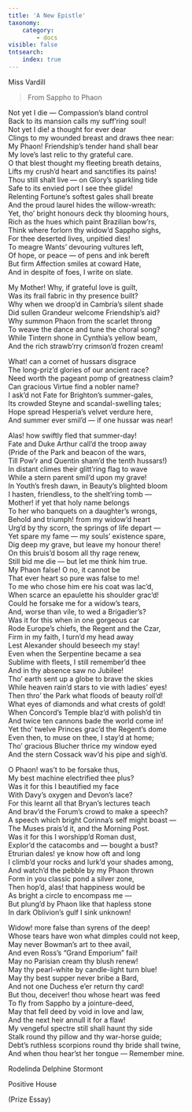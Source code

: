 ```yaml
---
title: 'A New Epistle'
taxonomy:
    category:
        - docs
visible: false
tntsearch:
    index: true
---
```


<div class="author">Miss Vardill</div>

> From Sappho to Phaon

Not yet I die — Compassion’s bland control  
Back to its mansion calls my suff’ring soul!  
Not yet I die! a thought for ever dear  
Clings to my wounded breast and draws thee near:  
My Phaon! Friendship’s tender hand shall bear  
My love’s last relic to thy grateful care.  
O that blest thought my fleeting breath detains,  
Lifts my crush’d heart and sanctifies its pains!  
Thou still shalt live — on Glory’s sparkling tide  
Safe to its envied port I see thee glide!  
Relenting Fortune’s softest gales shall breate  
And the proud laurel hides the willow-wreath:  
Yet, tho’ bright honours deck thy blooming hours,  
Rich as the hues which paint Brazilian bow’rs,  
Think where forlorn thy widow’d Sappho sighs,  
For thee deserted lives, unpitied dies!  
To meagre Wants’ devouring vultures left,  
Of hope, or peace — of pens and ink bereft  
But firm Affection smiles at coward Hate,  
And in despite of foes, I write on slate.  

My Mother! Why, if grateful love is guilt,  
Was its frail fabric in thy presence built?  
Why when we droop’d in Cambria’s silent shade  
Did sullen Grandeur welcome Friendship’s aid?  
Why summon Phaon from the scarlet throng  
To weave the dance and tune the choral song?  
While Tintern shone in Cynthia’s yellow beam,  
And the rich strawb’rry crimson’d frozen cream!  

What! can a cornet of hussars disgrace  
The long-priz’d glories of our ancient race?  
Need worth the pageant pomp of greatness claim?  
Can gracious Virtue find a nobler name?  
I ask’d not Fate for Brighton’s summer-gales,  
Its crowded Steyne and scandal-swelling tales;  
Hope spread Hesperia’s velvet verdure here,  
And summer ever smil’d — if one hussar was near!  

Alas! how swiftly fled that summer-day!  
Fate and Duke Arthur call’d the troop away  
(Pride of the Park and beacon of the wars,  
Till Pow’r and Quentin sham’d the tenth hussars!)  
In distant climes their glitt’ring flag to wave  
While a stern parent smil’d upon my grave!  
In Youth’s fresh dawn, in Beauty’s blighted bloom  
I hasten, friendless, to the shelt’ring tomb —  
Mother! if yet that holy name belongs  
To her who banquets on a daughter’s wrongs,  
Behold and triumph! from my widow’d heart  
Urg’d by thy scorn, the springs of life depart —  
Yet spare my fame — my souls’ existence spare,  
Dig deep my grave, but leave my honour there!  
On this bruis’d bosom all thy rage renew,  
Still bid me die — but let me think him true.  
My Phaon false! O no, it cannot be  
That ever heart so pure was false to me!  
To me who chose him ere his coat was lac’d,  
When scarce an epaulette his shoulder grac’d!  
Could he forsake me for a widow’s tears,  
And, worse than vile, to wed a Brigadier’s?  
Was it for this when in one gorgeous car  
Rode Europe’s chiefs, the Regent and the Czar,  
Firm in my faith, I turn’d my head away  
Lest Alexander should beseech my stay!  
Even when the Serpentine became a sea  
Sublime with fleets, I still remember’d thee  
And in thy absence saw no Jubilee!  
Tho’ earth sent up a globe to brave the skies  
While heaven rain’d stars to vie with ladies’ eyes!  
Then thro’ the Park what floods of beauty roll’d!  
What eyes of diamonds and what crests of gold!  
When Concord’s Temple blaz’d with polish’d tin  
And twice ten cannons bade the world come in!  
Yet tho’ twelve Princes grac’d the Regent’s dome  
Even then, to muse on thee, I stay’d at home;  
Tho’ gracious Blucher thrice my window eyed  
And the stern Cossack wav’d his pipe and sigh’d.

O Phaon! was’t to be forsake thus,  
My best machine electrified thee plus?  
Was it for this I beautified my face  
With Davy’s oxygen and Devon’s lace?  
For this learnt all that Bryan’s lectures teach  
And brav’d the Forum’s crowd to make a speech?  
A speech which bright Corinna’s self might boast —  
The Muses prais’d it, and the Morning Post.  
Was it for this I worshipp’d Roman dust,  
Explor’d the catacombs and — bought a bust?  
Etrurian dales! ye know how oft and long  
I climb’d your rocks and lurk’d your shades among,  
And watch’d the pebble by my Phaon thrown  
Form in you classic pond a silver zone,  
Then hop’d, alas! that happiness would be  
As bright a circle to encompass me —  
But plung’d by Phaon like that hapless stone  
In dark Oblivion’s gulf I sink unknown!  

Widow! more false than syrens of the deep!  
Whose tears have won what dimples could not keep,  
May never Bowman’s art to thee avail,  
And even Ross’s “Grand Emporium” fail!  
May no Parisian cream thy blush renew!  
May thy pearl-white by candle-light turn blue!  
May thy best supper never bribe a Bard,  
And not one Duchess e’er return thy card!  
But thou, deceiver! thou whose heart was feed  
To fly from Sappho by a jointure-deed,  
May that fell deed by void in love and law,  
And the next heir annull it for a flaw!  
My vengeful spectre still shall haunt thy side  
Stalk round thy pillow and thy war-horse guide;  
Debt’s ruthless scorpions round thy bride shall twine,  
And when thou hear’st her tongue — Remember mine.  
 
Rodelinda Delphine Stormont

Positive House 

(Prize Essay)